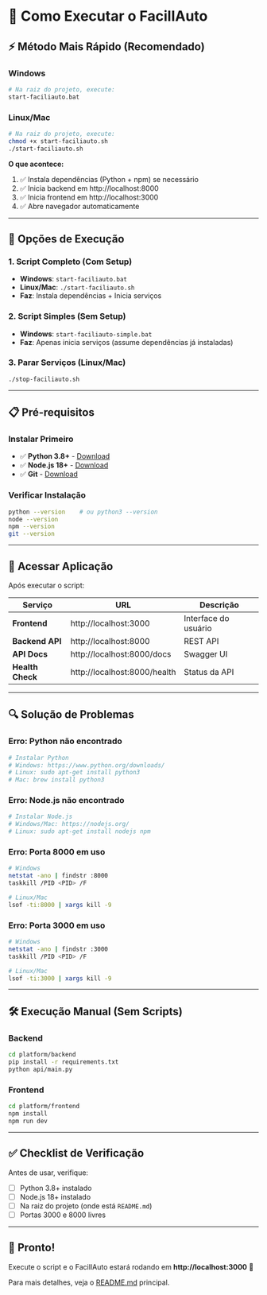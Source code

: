 # 🚀 Como Executar o FacilIAuto

## ⚡ **Método Mais Rápido (Recomendado)**

### **Windows**
```bash
# Na raiz do projeto, execute:
start-faciliauto.bat
```

### **Linux/Mac**
```bash
# Na raiz do projeto, execute:
chmod +x start-faciliauto.sh
./start-faciliauto.sh
```

**O que acontece:**
1. ✅ Instala dependências (Python + npm) se necessário
2. ✅ Inicia backend em http://localhost:8000
3. ✅ Inicia frontend em http://localhost:3000
4. ✅ Abre navegador automaticamente

---

## 🔧 **Opções de Execução**

### **1. Script Completo (Com Setup)**
- **Windows**: `start-faciliauto.bat`
- **Linux/Mac**: `./start-faciliauto.sh`
- **Faz**: Instala dependências + Inicia serviços

### **2. Script Simples (Sem Setup)**
- **Windows**: `start-faciliauto-simple.bat`
- **Faz**: Apenas inicia serviços (assume dependências já instaladas)

### **3. Parar Serviços (Linux/Mac)**
```bash
./stop-faciliauto.sh
```

---

## 📋 **Pré-requisitos**

### **Instalar Primeiro**
- ✅ **Python 3.8+** - [Download](https://www.python.org/downloads/)
- ✅ **Node.js 18+** - [Download](https://nodejs.org/)
- ✅ **Git** - [Download](https://git-scm.com/)

### **Verificar Instalação**
```bash
python --version    # ou python3 --version
node --version
npm --version
git --version
```

---

## 🎯 **Acessar Aplicação**

Após executar o script:

| Serviço | URL | Descrição |
|---------|-----|-----------|
| **Frontend** | http://localhost:3000 | Interface do usuário |
| **Backend API** | http://localhost:8000 | REST API |
| **API Docs** | http://localhost:8000/docs | Swagger UI |
| **Health Check** | http://localhost:8000/health | Status da API |

---

## 🔍 **Solução de Problemas**

### **Erro: Python não encontrado**
```bash
# Instalar Python
# Windows: https://www.python.org/downloads/
# Linux: sudo apt-get install python3
# Mac: brew install python3
```

### **Erro: Node.js não encontrado**
```bash
# Instalar Node.js
# Windows/Mac: https://nodejs.org/
# Linux: sudo apt-get install nodejs npm
```

### **Erro: Porta 8000 em uso**
```bash
# Windows
netstat -ano | findstr :8000
taskkill /PID <PID> /F

# Linux/Mac
lsof -ti:8000 | xargs kill -9
```

### **Erro: Porta 3000 em uso**
```bash
# Windows
netstat -ano | findstr :3000
taskkill /PID <PID> /F

# Linux/Mac
lsof -ti:3000 | xargs kill -9
```

---

## 🛠️ **Execução Manual (Sem Scripts)**

### **Backend**
```bash
cd platform/backend
pip install -r requirements.txt
python api/main.py
```

### **Frontend**
```bash
cd platform/frontend
npm install
npm run dev
```

---

## ✅ **Checklist de Verificação**

Antes de usar, verifique:

- [ ] Python 3.8+ instalado
- [ ] Node.js 18+ instalado
- [ ] Na raiz do projeto (onde está `README.md`)
- [ ] Portas 3000 e 8000 livres

---

## 🎉 **Pronto!**

Execute o script e o FacilIAuto estará rodando em **http://localhost:3000** 🚀

Para mais detalhes, veja o [README.md](README.md) principal.

